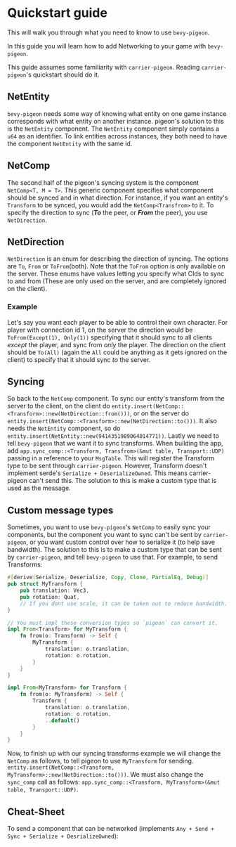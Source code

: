 # Quickstart guide

This will walk you through what you need to know to use `bevy-pigeon`.

In this guide you will learn how to add Networking to your game with `bevy-pigeon`.

This guide assumes some familiarity with `carrier-pigeon`. Reading `carrier-pigeon`'s quickstart
should do it.

## NetEntity

`bevy-pigeon` needs some way of knowing what entity on one game instance corresponds with what entity on another instance.
pigeon's solution to this is the `NetEntity` component. The `NetEntity` component simply contains a `u64` as an identifier.
To link entities across instances, they both need to have the component `NetEntity` with the same id.

## NetComp

The second half of the pigeon's syncing system is the component `NetComp<T, M = T>`. This generic component specifies
what component should be synced and in what direction. For instance, if you want an entity's `Transform` to be synced, you
would add the `NetComp<Transfrom>` to it. To specify the direction to sync (***To*** the peer, or ***From*** the peer),
you use `NetDirection`.

## NetDirection

`NetDirection` is an enum for describing the direction of syncing. The options are `To`, `From` or `ToFrom`(both).
Note that the `ToFrom` option is only available on the server. These enums have values letting you specify what CIds to
sync to and from (These are only used on the server, and are completely ignored on the client).

### Example

Let's say you want each player to be able to control their own character. For player with connection id 1, on the server
the direction would be `ToFrom(Except(1), Only(1))` specifying that it should sync to all clients *except* the player, and sync
from *only* the player. The direction on the client should be `To(All)` (again the `All` could be anything as it gets ignored
on the client) to specify that it should sync *to* the server.

## Syncing

So back to the `NetComp` component. To sync our entity's transform from the server to the client, on the client do
`entity.insert(NetComp::<Transform>::new(NetDirection::from()))`, or on the server do
`entity.insert(NetComp::<Transform>::new(NetDirection::to()))`. It also needs the `NetEntity` component, so do
`entity.insert(NetEntity::new(9414351989064014771))`. Lastly we need to tell `bevy-pigeon` that we want it to sync
transforms. When building the app, add `app.sync_comp::<Transform, Transfrom>(&mut table, Transport::UDP)` passing
in a reference to your `MsgTable`. This will register the Transform type to be sent through `carrier-pigeon`.
However, Transform doesn't implement serde's `Serialize + DeserializeOwned`. This means carrier-pigeon can't send
this. The solution to this is make a custom type that is used as the message.

## Custom message types

Sometimes, you want to use `bevy-pigeon`'s `NetComp` to easily sync your components, but the component you want
to sync can't be sent by `carrier-pigeon`, or you want custom control over how to serialize it (to help save bandwidth).
The solution to this is to make a custom type that can be sent by `carrier-pigeon`, and tell `bevy-pigeon` to use that.
For example, to send Transforms:
```rust
#[derive(Serialize, Deserialize, Copy, Clone, PartialEq, Debug)]
pub struct MyTransform {
    pub translation: Vec3,
    pub rotation: Quat,
    // If you dont use scale, it can be taken out to reduce bandwidth.
}

// You must impl these conversion types so `pigeon` can convert it.
impl From<Transform> for MyTransform {
    fn from(o: Transform) -> Self {
        MyTransform {
            translation: o.translation,
            rotation: o.rotation,
        }
    }
}

impl From<MyTransform> for Transform {
    fn from(o: MyTransform) -> Self {
        Transform {
            translation: o.translation,
            rotation: o.rotation,
            ..default()
        }
    }
}
```
Now, to finish up with our syncing transforms example we will change the `NetComp` as follows, to tell pigeon to use
`MyTransform` for sending. `entity.insert(NetComp::<Transform, MyTransform>::new(NetDirection::to()))`. We must also
change the `sync_comp` call as follows: `app.sync_comp::<Transform, MyTransform>(&mut table, Transport::UDP)`.

## Cheat-Sheet

To send a component that can be networked (implements `Any + Send + Sync + Serialize + DesrializeOwned`):

